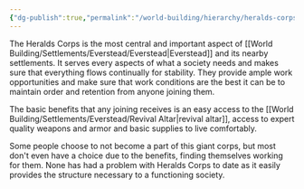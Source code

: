```yaml
---
{"dg-publish":true,"permalink":"/world-building/hierarchy/heralds-corps/"}
---
```


The Heralds Corps is the most central and important aspect of [[World Building/Settlements/Everstead/Everstead\|Everstead]] and its nearby settlements. It serves every aspects of what a society needs and makes sure that everything flows continually for stability. They provide ample work opportunities and make sure that work conditions are the best it can be to maintain order and retention from anyone joining them. 

The basic benefits that any joining receives is an easy access to the [[World Building/Settlements/Everstead/Revival Altar\|revival altar]], access to expert quality weapons and armor and basic supplies to live comfortably. 

Some people choose to not become a part of this giant corps, but most don't even have a choice due to the benefits, finding themselves working for them. None has had a problem with Heralds Corps to date as it easily provides the structure necessary to a functioning society.
